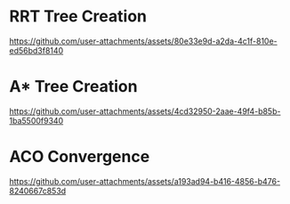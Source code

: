 # RRT Tree Creation
https://github.com/user-attachments/assets/80e33e9d-a2da-4c1f-810e-ed56bd3f8140

# A* Tree Creation
https://github.com/user-attachments/assets/4cd32950-2aae-49f4-b85b-1ba5500f9340

# ACO Convergence
https://github.com/user-attachments/assets/a193ad94-b416-4856-b476-8240667c853d
